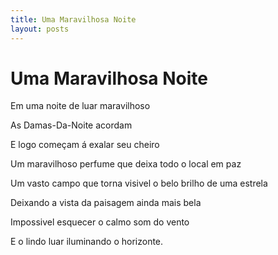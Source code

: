```yaml
---
title: Uma Maravilhosa Noite
layout: posts
---
```


# Uma Maravilhosa Noite

Em uma noite de luar maravilhoso

As Damas-Da-Noite acordam

E logo começam á exalar seu cheiro

Um maravilhoso perfume que deixa todo o local em paz

Um vasto campo que torna visivel o belo brilho de uma estrela

Deixando a vista da paisagem ainda mais bela

Impossivel esquecer o calmo som do vento

E o lindo luar iluminando o horizonte.
